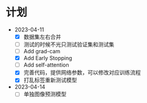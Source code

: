 # 计划

- 2023-04-11
    - [x] 数据集左右合并
    - [ ] 测试的时候不光只测试验证集和测试集
    - [ ] Add grad-cam
    - [x] Add Early Stopping
    - [ ] Add self-attention
    - [x] 完善代码，提供网络参数，可以修改对应训练流程
    - [x] 打乱标签重新测试模型
- 2023-04-14
    - [ ] 单独图像预测模型
